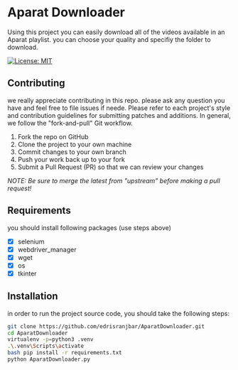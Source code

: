 
# Aparat Downloader
Using this project you can easily download all of the videos available in an Aparat playlist.
you can choose your quality and specifiy the folder to download.



[![License: MIT](https://img.shields.io/badge/License-MIT-yellow.svg)](https://opensource.org/licenses/MIT)

## Contributing
we really appreciate contributing in this repo. please ask any question you have and feel free to file issues if neede.
Please refer to each project's style and contribution guidelines for submitting patches and additions. In general, we follow the "fork-and-pull" Git workflow.

1. Fork the repo on GitHub
2. Clone the project to your own machine
3. Commit changes to your own branch
4. Push your work back up to your fork
5. Submit a Pull Request (PR) so that we can review your changes

_NOTE: Be sure to merge the latest from "upstream" before making a pull request!_


## Requirements

you should install following packages (use steps above)

- [x] selenium
- [x] webdriver_manager
- [x] wget
- [x] os
- [x] tkinter
## Installation
in order to run the project source code, you should take the following steps:

```bash
git clone https://github.com/edrisranjbar/AparatDownloader.git
cd AparatDownloader
virtualenv -p=python3 .venv
.\.venv\Scripts\activate
bash pip install -r requirements.txt
python AparatDownloader.py
```

